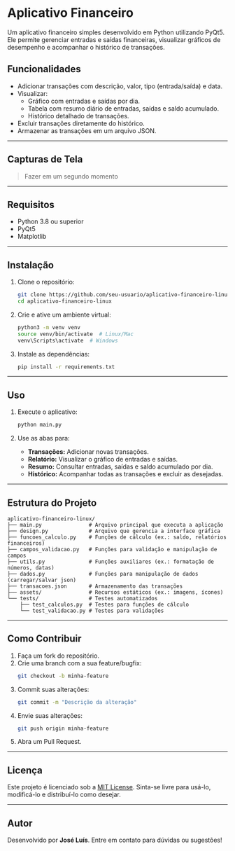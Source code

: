 
# Aplicativo Financeiro

Um aplicativo financeiro simples desenvolvido em Python utilizando PyQt5. Ele permite gerenciar entradas e saídas financeiras, visualizar gráficos de desempenho e acompanhar o histórico de transações.

## Funcionalidades

- Adicionar transações com descrição, valor, tipo (entrada/saída) e data.
- Visualizar:
  - Gráfico com entradas e saídas por dia.
  - Tabela com resumo diário de entradas, saídas e saldo acumulado.
  - Histórico detalhado de transações.
- Excluir transações diretamente do histórico.
- Armazenar as transações em um arquivo JSON.

---

## Capturas de Tela

> Fazer em um segundo momento
---

## Requisitos

- Python 3.8 ou superior
- PyQt5
- Matplotlib

---

## Instalação

1. Clone o repositório:
   ```bash
   git clone https://github.com/seu-usuario/aplicativo-financeiro-linux.git
   cd aplicativo-financeiro-linux
   ```

2. Crie e ative um ambiente virtual:
   ```bash
   python3 -m venv venv
   source venv/bin/activate  # Linux/Mac
   venv\Scripts\activate  # Windows
   ```

3. Instale as dependências:
   ```bash
   pip install -r requirements.txt
   ```

---

## Uso

1. Execute o aplicativo:
   ```bash
   python main.py
   ```

2. Use as abas para:
   - **Transações:** Adicionar novas transações.
   - **Relatório:** Visualizar o gráfico de entradas e saídas.
   - **Resumo:** Consultar entradas, saídas e saldo acumulado por dia.
   - **Histórico:** Acompanhar todas as transações e excluir as desejadas.

---

## Estrutura do Projeto

```plaintext
aplicativo-financeiro-linux/
├── main.py               # Arquivo principal que executa a aplicação
├── design.py             # Arquivo que gerencia a interface gráfica
├── funcoes_calculo.py    # Funções de cálculo (ex.: saldo, relatórios financeiros)
├── campos_validacao.py   # Funções para validação e manipulação de campos
├── utils.py              # Funções auxiliares (ex.: formatação de números, datas)
├── dados.py              # Funções para manipulação de dados (carregar/salvar json)
├── transacoes.json       # Armazenamento das transações
├── assets/               # Recursos estáticos (ex.: imagens, ícones)
└── tests/                # Testes automatizados
    ├── test_calculos.py  # Testes para funções de cálculo
    └── test_validacao.py # Testes para validações
```

---

## Como Contribuir

1. Faça um fork do repositório.
2. Crie uma branch com a sua feature/bugfix:
   ```bash
   git checkout -b minha-feature
   ```
3. Commit suas alterações:
   ```bash
   git commit -m "Descrição da alteração"
   ```
4. Envie suas alterações:
   ```bash
   git push origin minha-feature
   ```
5. Abra um Pull Request.

---

## Licença

Este projeto é licenciado sob a [MIT License](https://opensource.org/licenses/MIT). Sinta-se livre para usá-lo, modificá-lo e distribuí-lo como desejar.

---

## Autor

Desenvolvido por **José Luís**. Entre em contato para dúvidas ou sugestões!
